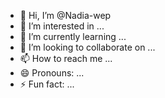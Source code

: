 - 👋 Hi, I’m @Nadia-wep
- 👀 I’m interested in ...
- 🌱 I’m currently learning ...
- 💞️ I’m looking to collaborate on ...
- 📫 How to reach me ...
- 😄 Pronouns: ...
- ⚡ Fun fact: ...

<!---
Nadia-wep/Nadia-wep is a ✨ special ✨ repository because its `README.md` (this file) appears on your GitHub profile.
You can click the Preview link to take a look at your changes.
--->
